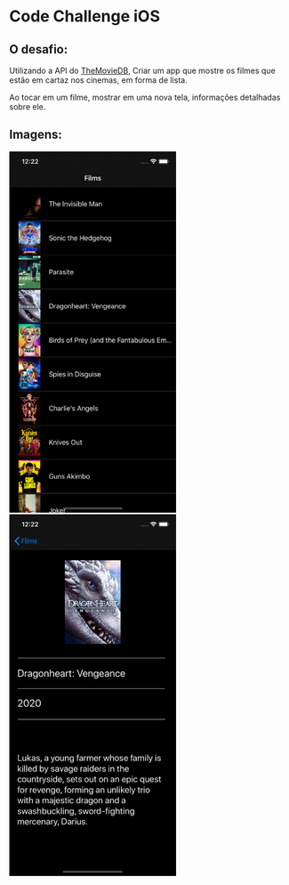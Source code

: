 # Code Challenge iOS

## O desafio:
Utilizando a API do [TheMovieDB](https://developers.themoviedb.org/3/getting-started/introduction), Criar um app que mostre os filmes que estão em cartaz nos cinemas, em forma de lista.

Ao tocar em um filme, mostrar em uma nova tela, informações detalhadas sobre ele.

## Imagens:

<img src="/docs/images/homeScreen.png" width="300"> <img src="/docs/images/detailScreen.png" width="300">
